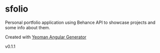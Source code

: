 sfolio
======

Personal portfolio application using Behance API to showcase projects and some info about them.

Created with [Yeoman Angular Generator](https://github.com/yeoman/generator-angular "Yeoman Angular Generator")

v0.1.1
